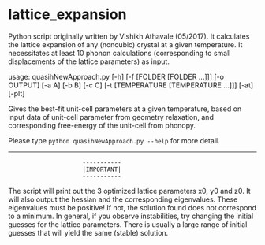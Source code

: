 # lattice_expansion
Python script originally written by Vishikh Athavale (05/2017). It calculates the lattice expansion of any (noncubic) crystal at a given temperature. It necessitates at least 10 phonon calculations (corresponding to small displacements of the lattice parameters) as input.

usage: quasihNewApproach.py [-h] [-f [FOLDER [FOLDER ...]]] [-o OUTPUT] [-a A]
                            [-b B] [-c C] [-t [TEMPERATURE [TEMPERATURE ...]]]
                            [-at] [-plt]

Gives the best-fit unit-cell parameters at a given temperature, based on input data of unit-cell parameter from geometry relaxation, and corresponding free-energy of the unit-cell from phonopy.
   

Please type `python quasihNewApproach.py --help` for more detail.

- - - - - - - - - - - - - - - - - - - - - - - - - - - - - - - - - - - - - - - - -
                         -----------
                         |IMPORTANT|
                         -----------
The script will print out the 3 optimized lattice parameters x0, y0 and z0.
It will also output the hessian and the corresponding eigenvalues.
These eigenvalues must be positive! If not, the solution found does not correspond to a minimum.
In general, if you observe instabilities, try changing the initial guesses for the lattice parameters. There is usually a large range of initial guesses that will yield the same (stable) solution.
